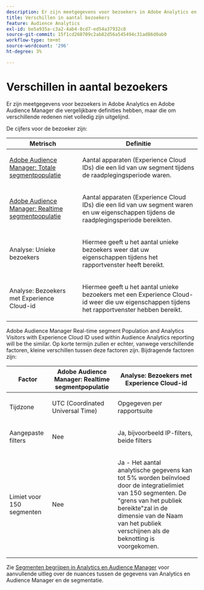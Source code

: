 ```yaml
---
description: Er zijn meetgegevens voor bezoekers in Adobe Analytics en Adobe Audience Manager die vergelijkbare definities hebben, maar die om verschillende redenen niet volledig zijn uitgelijnd.
title: Verschillen in aantal bezoekers
feature: Audience Analytics
exl-id: be5a935a-c3a2-4ab4-8cd7-ed54a37932c8
source-git-commit: 15f1cd260709c2ab82d56a545494c31ad86d0ab0
workflow-type: tm+mt
source-wordcount: '296'
ht-degree: 3%

---
```


# Verschillen in aantal bezoekers

Er zijn meetgegevens voor bezoekers in Adobe Analytics en Adobe Audience Manager die vergelijkbare definities hebben, maar die om verschillende redenen niet volledig zijn uitgelijnd.

De cijfers voor de bezoeker zijn:

<table id="table_F9FE107A89934C3B854C55D7D76AC6E8"> 
 <thead> 
  <tr> 
   <th colname="col2" class="entry"> Metrisch </th> 
   <th colname="col3" class="entry"> Definitie </th> 
  </tr>
 </thead>
 <tbody> 
  <tr> 
   <td colname="col2"> <p><a href="https://experienceleague.adobe.com/docs/audience-manager/user-guide/features/segments/segment-builder-data.html"  > Adobe Audience Manager: Totale segmentpopulatie</a> </p> </td> 
   <td colname="col3"> <p>Aantal apparaten (Experience Cloud IDs) die een lid van uw segment tijdens de raadplegingsperiode waren. </p> </td> 
  </tr> 
  <tr> 
   <td colname="col2"> <p><a href="https://experienceleague.adobe.com/docs/audience-manager/user-guide/features/segments/segment-builder-data.html"  > Adobe Audience Manager: Realtime segmentpopulatie</a> </p> </td> 
   <td colname="col3"> <p>Aantal apparaten (Experience Cloud IDs) die een lid van uw segment waren en uw eigenschappen tijdens de raadplegingsperiode bereikten. </p> </td> 
  </tr> 
  <tr> 
   <td colname="col2"> <p>Analyse: Unieke bezoekers </p> </td> 
   <td colname="col3"> <p>Hiermee geeft u het aantal unieke bezoekers weer dat uw eigenschappen tijdens het rapportvenster heeft bereikt. </p> </td> 
  </tr> 
  <tr> 
   <td colname="col2"> <p>Analyse: Bezoekers met Experience Cloud-id </p> </td> 
   <td colname="col3"> <p>Hiermee geeft u het aantal unieke bezoekers met een Experience Cloud-id weer die uw eigenschappen tijdens het rapportvenster hebben bereikt. </p> </td> 
  </tr> 
 </tbody> 
</table>

Adobe Audience Manager Real-time segment Population and Analytics Visitors with Experience Cloud ID used within Audience Analytics reporting will be the similar. Op korte termijn zullen er echter, vanwege verschillende factoren, kleine verschillen tussen deze factoren zijn. Bijdragende factoren zijn:

<table id="table_A391B37CC077456F8BB83BAA3C640EF6"> 
 <thead> 
  <tr> 
   <th colname="col1" class="entry"> Factor </th> 
   <th colname="col2" class="entry"> Adobe Audience Manager: Realtime segmentpopulatie </th> 
   <th colname="col3" class="entry"> Analyse: Bezoekers met Experience Cloud-id </th> 
  </tr>
 </thead>
 <tbody> 
  <tr> 
   <td colname="col1"> <p>Tijdzone </p> </td> 
   <td colname="col2"> <p>UTC (Coordinated Universal Time) </p> </td> 
   <td colname="col3"> <p>Opgegeven per rapportsuite </p> </td> 
  </tr> 
  <tr> 
   <td colname="col1"> <p>Aangepaste filters </p> </td> 
   <td colname="col2"> <p>Nee </p> </td> 
   <td colname="col3"> <p>Ja, bijvoorbeeld IP-filters, beide filters </p> </td> 
  </tr> 
  <tr> 
   <td colname="col1"> <p>Limiet voor 150 segmenten </p> </td> 
   <td colname="col2"> <p>Nee </p> </td> 
   <td colname="col3"> <p>Ja - Het aantal analytische gegevens kan tot 5% worden beïnvloed door de integratielimiet van 150 segmenten. De "grens van het publiek bereikte"zal in de dimensie van de Naam van het publiek verschijnen als de beknotting is voorgekomen. </p> </td> 
  </tr> 
 </tbody> 
</table>

Zie [Segmenten begrijpen in Analytics en Audience Manager](/help/integrate/c-audience-analytics/aam-analytics-segments.md) voor aanvullende uitleg over de nuances tussen de gegevens van Analytics en Audience Manager en de segmentatie.
